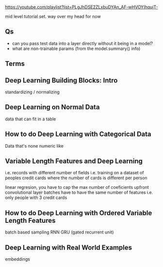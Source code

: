 https://youtube.com/playlist?list=PLgJhDSE2ZLxbuDYAn_AF-wHVOYIhqujT-

mid level tutorial set. way over my head for now

## Qs

* can you pass test data into a layer directly without it being in a model?
* what are non-trainable params (from the model.summary() info)

## Terms


## Deep Learning Building Blocks: Intro

standardizing / normalizing

## Deep Learning on Normal Data

data that can fit in a table

## How to do Deep Learning with Categorical Data

Data that's none numeric like


## Variable Length Features and Deep Learning

i.e. records with different number of fields
i.e. training on a dataset of peoples credit cards where the number of cards is different per person

linear regresion, you have to cap the max number of coeficients upfront
convolutional layer
batches have to have the same number of features i.e. only people with 3 credit cards

## How to do Deep Learning with Ordered Variable Length Features

batch based sampling
RNN
GRU (gated recurrent unit)

## Deep Learning with Real World Examples

embeddings
